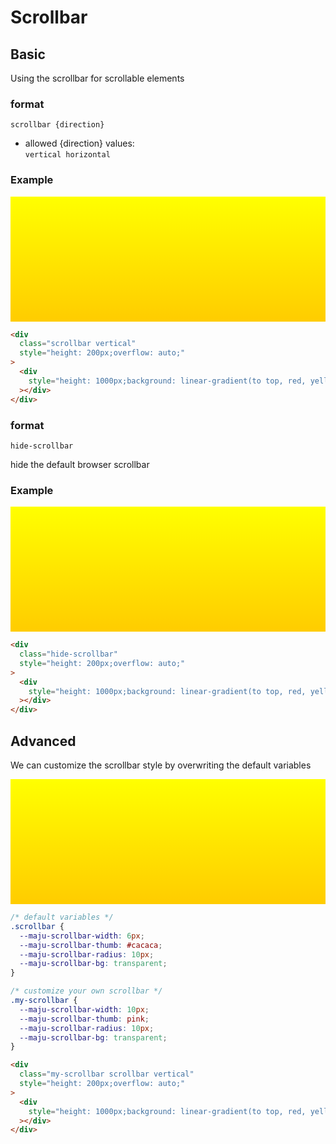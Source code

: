 # Scrollbar

<style>
.scrollbar-wrap-demo {
  border: 1px solid;
  box-sizing: border-box;
  padding: 0 10px;
}

.my-scrollbar {
  --maju-scrollbar-width: 10px;
  --maju-scrollbar-thumb: pink;
  --maju-scrollbar-radius: 10px;
  --maju-scrollbar-bg: transparent;
}
</style>

## Basic
Using the scrollbar for scrollable elements

### format
`scrollbar {direction}`

- allowed {direction} values:  
`vertical horizontal`

### Example

<div
  class="scrollbar vertical"
  style="height: 200px;overflow: auto;"
>
  <div
    style="height: 1000px;background: linear-gradient(to top, red, yellow)"
  ></div>
</div>

```html
<div
  class="scrollbar vertical"
  style="height: 200px;overflow: auto;"
>
  <div
    style="height: 1000px;background: linear-gradient(to top, red, yellow)"
  ></div>
</div>
```

### format
`hide-scrollbar`

hide the default browser scrollbar

### Example

<div
  class="hide-scrollbar"
  style="height: 200px;overflow: auto;"
>
  <div
    style="height: 1000px;background: linear-gradient(to top, red, yellow)"
  ></div>
</div>

```html
<div
  class="hide-scrollbar"
  style="height: 200px;overflow: auto;"
>
  <div
    style="height: 1000px;background: linear-gradient(to top, red, yellow)"
  ></div>
</div>
```


## Advanced
We can customize the scrollbar style by overwriting the default variables

<div
  class="my-scrollbar scrollbar vertical"
  style="height: 200px;overflow: auto;"
>
  <div
    style="height: 1000px;background: linear-gradient(to top, red, yellow)"
  ></div>
</div>

```css
/* default variables */
.scrollbar {
  --maju-scrollbar-width: 6px;
  --maju-scrollbar-thumb: #cacaca;
  --maju-scrollbar-radius: 10px;
  --maju-scrollbar-bg: transparent;
}

/* customize your own scrollbar */
.my-scrollbar {
  --maju-scrollbar-width: 10px;
  --maju-scrollbar-thumb: pink;
  --maju-scrollbar-radius: 10px;
  --maju-scrollbar-bg: transparent;
}
```

```html
<div
  class="my-scrollbar scrollbar vertical"
  style="height: 200px;overflow: auto;"
>
  <div
    style="height: 1000px;background: linear-gradient(to top, red, yellow)"
  ></div>
</div>
```
